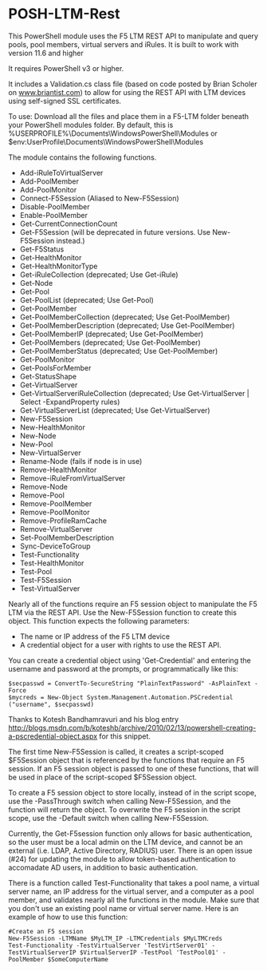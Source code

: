 # POSH-LTM-Rest
This PowerShell module uses the F5 LTM REST API to manipulate and query pools, pool members, virtual servers and iRules.
It is built to work with version 11.6 and higher

It requires PowerShell v3 or higher.

It includes a Validation.cs class file (based on code posted by Brian Scholer on www.briantist.com) to allow for using the REST API with LTM devices using self-signed SSL certificates.

To use:
Download all the files and place them in a F5-LTM folder beneath your PowerShell modules folder. By default, this is %USERPROFILE%\Documents\WindowsPowerShell\Modules or $env:UserProfile\Documents\WindowsPowerShell\Modules

The module contains the following functions. 

   * Add-iRuleToVirtualServer
   * Add-PoolMember
   * Add-PoolMonitor
   * Connect-F5Session (Aliased to New-F5Session)
   * Disable-PoolMember
   * Enable-PoolMember
   * Get-CurrentConnectionCount
   * Get-F5Session (will be deprecated in future versions. Use New-F5Session instead.)
   * Get-F5Status
   * Get-HealthMonitor
   * Get-HealthMonitorType
   * Get-iRuleCollection (deprecated; Use Get-iRule)
   * Get-Node
   * Get-Pool
   * Get-PoolList (deprecated; Use Get-Pool)
   * Get-PoolMember
   * Get-PoolMemberCollection (deprecated; Use Get-PoolMember)
   * Get-PoolMemberDescription (deprecated; Use Get-PoolMember)
   * Get-PoolMemberIP (deprecated; Use Get-PoolMember)
   * Get-PoolMembers (deprecated; Use Get-PoolMember)
   * Get-PoolMemberStatus (deprecated; Use Get-PoolMember)
   * Get-PoolMonitor
   * Get-PoolsForMember
   * Get-StatusShape
   * Get-VirtualServer
   * Get-VirtualServeriRuleCollection (deprecated; Use Get-VirtualServer | Select -ExpandProperty rules)
   * Get-VirtualServerList (deprecated; Use Get-VirtualServer)
   * New-F5Session
   * New-HealthMonitor
   * New-Node
   * New-Pool
   * New-VirtualServer
   * Rename-Node (fails if node is in use)
   * Remove-HealthMonitor
   * Remove-iRuleFromVirtualServer
   * Remove-Node
   * Remove-Pool
   * Remove-PoolMember
   * Remove-PoolMonitor
   * Remove-ProfileRamCache
   * Remove-VirtualServer
   * Set-PoolMemberDescription
   * Sync-DeviceToGroup
   * Test-Functionality
   * Test-HealthMonitor
   * Test-Pool
   * Test-F5Session
   * Test-VirtualServer

Nearly all of the functions require an F5 session object to manipulate the F5 LTM via the REST API. 
Use the New-F5Session function to create this object. This function expects the following parameters:
   * The name or IP address of the F5 LTM device
   * A credential object for a user with rights to use the REST API. 
   
You can create a credential object using 'Get-Credential' and entering the username and password at the prompts, or programmatically like this:
```
$secpasswd = ConvertTo-SecureString "PlainTextPassword" -AsPlainText -Force
$mycreds = New-Object System.Management.Automation.PSCredential ("username", $secpasswd)
```
Thanks to Kotesh Bandhamravuri and his blog entry http://blogs.msdn.com/b/koteshb/archive/2010/02/13/powershell-creating-a-pscredential-object.aspx for this snippet.

The first time New-F5Session is called, it creates a script-scoped $F5Session object that is referenced by the functions that require an F5 session. If an F5 session object is passed to one of these functions, that will be used in place of the script-scoped $F5Session object.

To create a F5 session object to store locally, instead of in the script scope, use the -PassThrough switch when calling New-F5Session, and the function will return the object.
To overwrite the F5 session in the script scope, use the -Default switch when calling New-F5Session.

Currently, the Get-F5session function only allows for basic authentication, so the user must be a local admin on the LTM device, and cannot be an external (i.e. LDAP, Active Directory, RADIUS) user. There is an open issue (#24) for updating the module to allow token-based authentication to accomadate AD users, in addition to basic authentication.

There is a function called Test-Functionality that takes a pool name, a virtual server name, an IP address for the virtual server, and a computer as a pool member, and validates nearly all the functions in the module. Make sure that you don't use an existing pool name or virtual server name.
Here is an example of how to use this function:

```
#Create an F5 session
New-F5Session -LTMName $MyLTM_IP -LTMCredentials $MyLTMCreds
Test-Functionality -TestVirtualServer 'TestVirtServer01' -TestVirtualServerIP $VirtualServerIP -TestPool 'TestPool01' -PoolMember $SomeComputerName
```

